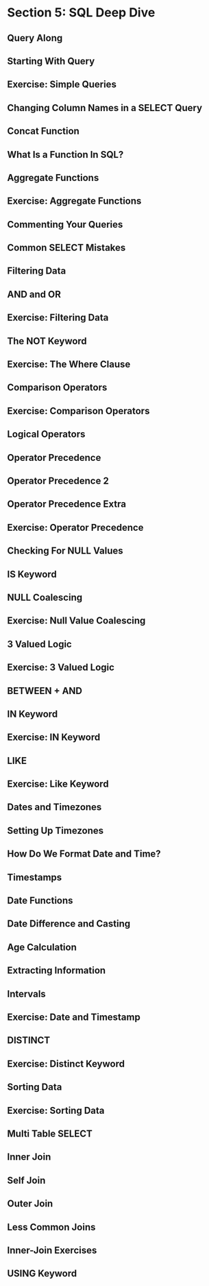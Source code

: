 # Section 5: SQL Deep Dive 

## Query Along 

## Starting With Query 

## Exercise: Simple Queries 

## Changing Column Names in a SELECT Query 

## Concat Function 

## What Is a Function In SQL? 

## Aggregate Functions 

## Exercise: Aggregate Functions 

## Commenting Your Queries 

## Common SELECT Mistakes 

## Filtering Data 

## AND and OR 

## Exercise: Filtering Data 

## The NOT Keyword 

## Exercise: The Where Clause 

## Comparison Operators 

## Exercise: Comparison Operators 

## Logical Operators 

## Operator Precedence 

## Operator Precedence 2 

## Operator Precedence Extra 

## Exercise: Operator Precedence 

## Checking For NULL Values 

## IS Keyword 

## NULL Coalescing 

## Exercise: Null Value Coalescing 

## 3 Valued Logic 

## Exercise: 3 Valued Logic 

## BETWEEN + AND 

## IN Keyword 

## Exercise: IN Keyword 

## LIKE 

## Exercise: Like Keyword 

## Dates and Timezones 

## Setting Up Timezones 

## How Do We Format Date and Time? 

## Timestamps 

## Date Functions 

## Date Difference and Casting 

## Age Calculation 

## Extracting Information 

## Intervals 

## Exercise: Date and Timestamp 

## DISTINCT 

## Exercise: Distinct Keyword 

## Sorting Data 

## Exercise: Sorting Data 

## Multi Table SELECT 

## Inner Join 

## Self Join 

## Outer Join 

## Less Common Joins 

## Inner-Join Exercises 

## USING Keyword 